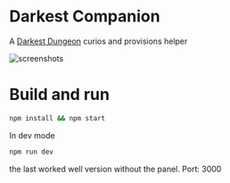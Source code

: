 # Darkest Companion

A [Darkest Dungeon](http://www.darkestdungeon.com/) curios and provisions helper

![screenshots](./screenshots.png)

# Build and run

```bash
npm install && npm start
```

In dev mode

```bash
npm run dev
```
the last worked well version without the panel. Port: 3000
